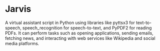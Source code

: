 # Jarvis
A virtual assistant script in Python using libraries like pyttsx3 for text-to-speech, speech_recognition for speech-to-text, and PyPDF2 for reading PDFs. It can perform tasks such as opening applications, sending emails, fetching news, and interacting with web services like Wikipedia and social media platforms.
